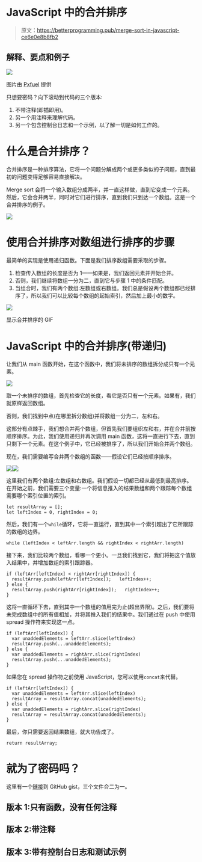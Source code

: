 # JavaScript 中的合并排序

> 原文：<https://betterprogramming.pub/merge-sort-in-javascript-ce6e0e8b8fb2>

## 解释、要点和例子

![](img/f16c0863bbe5f29368513db0c73edecb.png)

图片由 [Pxfuel](https://www.pxfuel.com/en/free-photo-eyedi) 提供

只想要密码？向下滚动到代码的三个版本:

1.  不带注释(即插即用)。
2.  另一个用注释来理解代码。
3.  另一个包含控制台日志和一个示例，以了解一切是如何工作的。

# 什么是合并排序？

合并排序是一种排序算法，它将一个问题分解成两个或更多类似的子问题，直到最初的问题变得足够容易直接解决。

Merge sort 会将一个输入数组分成两半，并一直这样做，直到它变成一个元素。然后，它会合并两半，同时对它们进行排序，直到我们只到达一个数组。这是一个合并排序的例子。

![](img/048ffb64a290ca6feaaadf98d552220b.png)

# 使用合并排序对数组进行排序的步骤

最简单的实现是使用递归函数。下面是我们排序数组需要采取的步骤。

1.  检查传入数组的长度是否为 1——如果是，我们返回元素并开始合并。
2.  否则，我们继续将数组一分为二，直到它与步骤 1 中的条件匹配。
3.  当组合时，我们有两个数组:左数组或右数组。我们总是假设两个数组都已经排序了，所以我们可以比较每个数组的起始索引，然后加上最小的数字。

![](img/4300dee9f0581fef7cba45352ba7de79.png)

显示合并排序的 GIF

# JavaScript 中的合并排序(带递归)

让我们从 main 函数开始，在这个函数中，我们将未排序的数组拆分成只有一个元素。

![](img/2df66ceba3c7d361897c0f6125c9de86.png)

取一个未排序的数组，首先检查它的长度，看它是否只有一个元素。如果有，我们就原样返回数组。

否则，我们找到中点(在哪里拆分数组)并将数组一分为二，左和右。

这部分有点棘手，我们想合并两个数组，但首先我们要组织左和右，并在合并前按顺序排序。为此，我们使用递归并再次调用 main 函数，这将一直进行下去，直到只剩下一个元素。在这个例子中，它已经被排序了，所以我们开始合并两个数组。

现在，我们需要编写合并两个数组的函数——假设它们已经按顺序排序。

![](img/cf8e3cba1a526188c810a7ea0e09a28c.png)![](img/62c63faae378f9e224a55cf47643039d.png)

这里我们有两个数组:左数组和右数组。我们假设一切都已经从最低到最高排序。在开始之前，我们需要三个变量:一个将信息推入的结果数组和两个跟踪每个数组需要哪个索引位置的索引。

```
let resultArray = [];
let leftIndex = 0, rightIndex = 0;
```

然后，我们有一个`while`循环，它将一直运行，直到其中一个索引超出了它所跟踪的数组的边界。

```
while (leftIndex < leftArr.length && rightIndex < rightArr.length)
```

接下来，我们比较两个数组，看哪一个更小。一旦我们找到它，我们将把这个值放入结果中，并增加数组的索引跟踪器。

```
if (leftArr[leftIndex] < rightArr[rightIndex]) { 
  resultArray.push(leftArr[leftIndex]);   leftIndex++;  
} else {   
  resultArray.push(rightArr[rightIndex]);   rightIndex++;  
}
```

这将一直循环下去，直到其中一个数组的值用完为止(超出界限)。之后，我们要将未完成数组中的所有值相加，并将其推入我们的结果中。我们通过在 push 中使用 spread 操作符来实现这一点。

```
if (leftArr[leftIndex]) {   
  var unaddedElements = leftArr.slice(leftIndex)
  resultArray.push(...unaddedElements);  
} else {  
  var unaddedElements = rightArr.slice(rightIndex)
  resultArray.push(...unaddedElements);  
}
```

如果您在 spread 操作符之前使用 JavaScript，您可以使用`concat`来代替。

```
if (leftArr[leftIndex]) {   
  var unaddedElements = leftArr.slice(leftIndex)
  resultArray = resultArray.concat(unaddedElements);
} else {  
  var unaddedElements = rightArr.slice(rightIndex)
  resultArray = resultArray.concat(unaddedElements);
}
```

最后，你只需要返回结果数组，就大功告成了。

```
return resultArray;
```

# 就为了密码吗？

这里有一个[链接](https://gist.github.com/Tonylil/92a73135a9478d04727d7ca12c69209e)到 GitHub gist，三个文件合二为一。

## 版本 1:只有函数，没有任何注释

## 版本 2:带注释

## 版本 3:带有控制台日志和测试示例